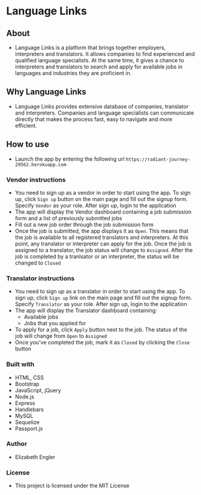# Language Links

## About
* Language Links is a platform that brings together employers, interpreters and translators. It allows companies to find experienced and qualified language specialists. At the same time, it gives a chance to interpreters and translators to search and apply for available jobs in languages and industries they are proficient in.

## Why Language Links
*  Language Links provides extensive database of companies, translator and interpreters. Companies and language specialists can communicate directly that makes the process fast, easy to navigate and more efficient.

## How to use 
*  Launch the app by entering the following url ```https://radiant-journey-29562.herokuapp.com```

### Vendor instructions
* You need to sign up as a vendor in order to start using the app. To sign up, click ```Sign up``` button on the main page and fill out the signup form. Specify ```Vendor``` as your role. After sign up, login to the application
* The app will display the Vendor dashboard containing a job submission form and a list of previously submitted jobs
* Fill out a new job order through the job submission form
* Once the job is submitted, the app displays it as ```Open```. This means that the job is available to all registered translators and interpreters. At this point, any translator or interpreter can apply for the job. Once the job is assigned to a translator, the job status will change to ```Assigned```. After the job is completed by a tranlsator or an interpreter, the status will be changed to ```Closed```

### Translator instructions
* You need to sign up as a translator in order to start using the app. To sign up, click ```Sign up``` link on the main page and fill out the signup form. Specify ```Translator``` as your role. After sign up, login to the application
* The app will display the Translator dashboard containing:
   * Available jobs
   * Jobs that you applied for
* To apply for a job, click ```Apply``` button next to the job. The status of the job will change from ```Open``` to ```Assigned```
* Once you've completed the job, mark it as ```Closed``` by clicking the ```Close``` button

### Built with
* HTML, CSS
* Bootstrap
* JavaScript, jQuery 
* Node.js
* Express
* Handlebars
* MySQL
* Sequelize
* Passport.js

### Author
* Elizabeth Engler

### License
* This project is licensed under the MIT License
